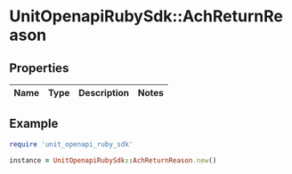 # UnitOpenapiRubySdk::AchReturnReason

## Properties

| Name | Type | Description | Notes |
| ---- | ---- | ----------- | ----- |

## Example

```ruby
require 'unit_openapi_ruby_sdk'

instance = UnitOpenapiRubySdk::AchReturnReason.new()
```

